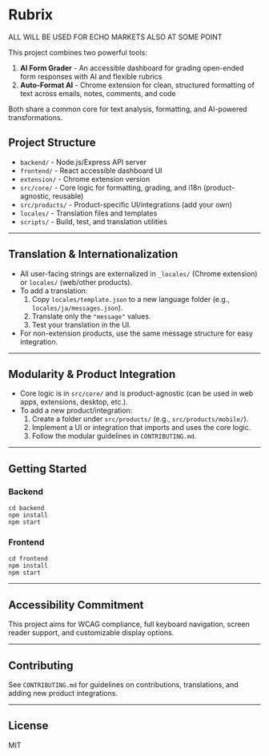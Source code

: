 # Rubrix

ALL WILL BE USED FOR ECHO MARKETS ALSO AT SOME POINT

This project combines two powerful tools:

1. **AI Form Grader** - An accessible dashboard for grading open-ended form responses with AI and flexible rubrics
2. **Auto-Format AI** - Chrome extension for clean, structured formatting of text across emails, notes, comments, and code

Both share a common core for text analysis, formatting, and AI-powered transformations.


## Project Structure
- `backend/` - Node.js/Express API server
- `frontend/` - React accessible dashboard UI
- `extension/` - Chrome extension version
- `src/core/` - Core logic for formatting, grading, and i18n (product-agnostic, reusable)
- `src/products/` - Product-specific UI/integrations (add your own)
- `locales/` - Translation files and templates
- `scripts/` - Build, test, and translation utilities

---

## Translation & Internationalization
- All user-facing strings are externalized in `_locales/` (Chrome extension) or `locales/` (web/other products).
- To add a translation:
  1. Copy `locales/template.json` to a new language folder (e.g., `locales/ja/messages.json`).
  2. Translate only the `"message"` values.
  3. Test your translation in the UI.
- For non-extension products, use the same message structure for easy integration.

---

## Modularity & Product Integration
- Core logic is in `src/core/` and is product-agnostic (can be used in web apps, extensions, desktop, etc.).
- To add a new product/integration:
  1. Create a folder under `src/products/` (e.g., `src/products/mobile/`).
  2. Implement a UI or integration that imports and uses the core logic.
  3. Follow the modular guidelines in `CONTRIBUTING.md`.

---

## Getting Started

### Backend
```
cd backend
npm install
npm start
```

### Frontend
```
cd frontend
npm install
npm start
```

---

## Accessibility Commitment
This project aims for WCAG compliance, full keyboard navigation, screen reader support, and customizable display options.

---

## Contributing
See `CONTRIBUTING.md` for guidelines on contributions, translations, and adding new product integrations.

---

## License
MIT
